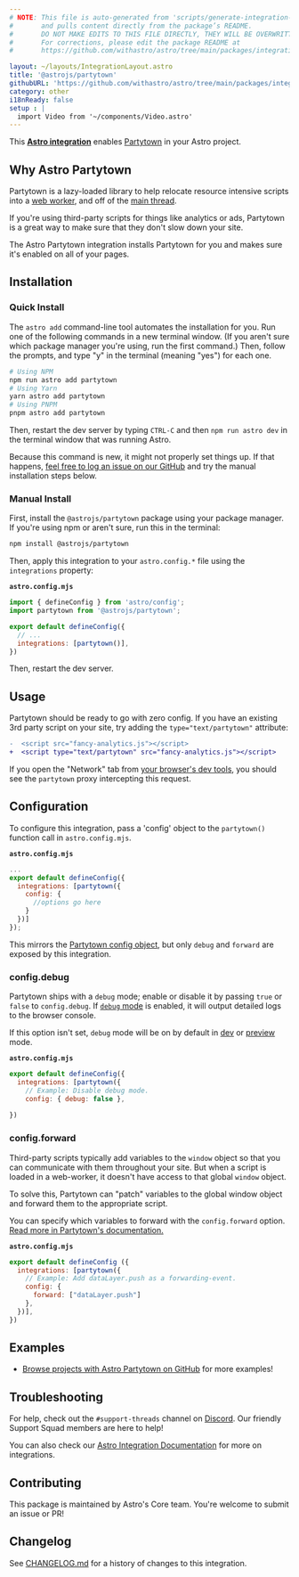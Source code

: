 ```yaml
---
# NOTE: This file is auto-generated from 'scripts/generate-integration-pages.ts'
#       and pulls content directly from the package’s README.
#       DO NOT MAKE EDITS TO THIS FILE DIRECTLY, THEY WILL BE OVERWRITTEN!
#       For corrections, please edit the package README at
#       https://github.com/withastro/astro/tree/main/packages/integrations/partytown/

layout: ~/layouts/IntegrationLayout.astro
title: '@astrojs/partytown'
githubURL: 'https://github.com/withastro/astro/tree/main/packages/integrations/partytown/'
category: other
i18nReady: false
setup : |
  import Video from '~/components/Video.astro'
---
```


This **[Astro integration][astro-integration]** enables [Partytown](https://partytown.builder.io/) in your Astro project.

## Why Astro Partytown

Partytown is a lazy-loaded library to help relocate resource intensive scripts into a [web worker](https://developer.mozilla.org/en-US/docs/Web/API/Web_Workers_API), and off of the [main thread](https://developer.mozilla.org/en-US/docs/Glossary/Main_thread).

If you're using third-party scripts for things like analytics or ads, Partytown is a great way to make sure that they don't slow down your site.

The Astro Partytown integration installs Partytown for you and makes sure it's enabled on all of your pages.

## Installation

### Quick Install

The `astro add` command-line tool automates the installation for you. Run one of the following commands in a new terminal window. (If you aren't sure which package manager you're using, run the first command.) Then, follow the prompts, and type "y" in the terminal (meaning "yes") for each one.

```sh
# Using NPM
npm run astro add partytown
# Using Yarn
yarn astro add partytown
# Using PNPM
pnpm astro add partytown
```

Then, restart the dev server by typing `CTRL-C` and then `npm run astro dev` in the terminal window that was running Astro.

Because this command is new, it might not properly set things up. If that happens, [feel free to log an issue on our GitHub](https://github.com/withastro/astro/issues) and try the manual installation steps below.

### Manual Install

First, install the `@astrojs/partytown` package using your package manager. If you're using npm or aren't sure, run this in the terminal:

```sh
npm install @astrojs/partytown
```

Then, apply this integration to your `astro.config.*` file using the `integrations` property:

**`astro.config.mjs`**

```js
import { defineConfig } from 'astro/config';
import partytown from '@astrojs/partytown';

export default defineConfig({
  // ...
  integrations: [partytown()],
})
```

Then, restart the dev server.

## Usage

Partytown should be ready to go with zero config. If you have an existing 3rd party script on your site, try adding the `type="text/partytown"` attribute:

```diff
-  <script src="fancy-analytics.js"></script>
+  <script type="text/partytown" src="fancy-analytics.js"></script>
```

If you open the "Network" tab from [your browser's dev tools](https://developer.chrome.com/docs/devtools/open/), you should see the `partytown` proxy intercepting this request.

## Configuration

To configure this integration, pass a 'config' object to the `partytown()` function call in `astro.config.mjs`.

**`astro.config.mjs`**

```js
...
export default defineConfig({
  integrations: [partytown({
    config: {
      //options go here
    }
  })]
});
```

This mirrors the [Partytown config object](https://partytown.builder.io/configuration), but only `debug` and `forward` are exposed by this integration.

### config.debug

Partytown ships with a `debug` mode; enable or disable it by passing `true` or `false` to `config.debug`. If [`debug` mode](https://partytown.builder.io/debugging) is enabled, it will output detailed logs to the browser console.

If this option isn't set, `debug` mode will be on by default in [dev](/en/reference/cli-reference/) or [preview](/en/reference/cli-reference/) mode.

**`astro.config.mjs`**

```js
export default defineConfig({
  integrations: [partytown({
    // Example: Disable debug mode.
    config: { debug: false },
  
})
```

### config.forward

Third-party scripts typically add variables to the `window` object so that you can communicate with them throughout your site. But when a script is loaded in a web-worker, it doesn't have access to that global `window` object.

To solve this, Partytown can "patch" variables to the global window object and forward them to the appropriate script.

You can specify which variables to forward with the `config.forward` option. [Read more in Partytown's documentation.](https://partytown.builder.io/forwarding-events)

**`astro.config.mjs`**

```js
export default defineConfig ({
  integrations: [partytown({
    // Example: Add dataLayer.push as a forwarding-event.
    config: { 
      forward: ["dataLayer.push"] 
    },
  })],
})
```

## Examples

*   [Browse projects with Astro Partytown on GitHub](https://github.com/search?q=%22@astrojs/partytown%22+filename:package.json\&type=Code) for more examples!

## Troubleshooting

For help, check out the `#support-threads` channel on [Discord](https://astro.build/chat). Our friendly Support Squad members are here to help!

You can also check our [Astro Integration Documentation][astro-integration] for more on integrations.

## Contributing

This package is maintained by Astro's Core team. You're welcome to submit an issue or PR!

## Changelog

See [CHANGELOG.md](https://github.com/withastro/astro/tree/main/packages/integrations/partytown/CHANGELOG.md) for a history of changes to this integration.

[astro-integration]: /en/guides/integrations-guide/
